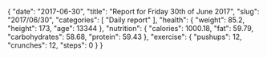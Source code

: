 {
    "date": "2017-06-30",
    "title": "Report for Friday 30th of June 2017",
    "slug": "2017\/06\/30",
    "categories": [
        "Daily report"
    ],
    "health": {
        "weight": 85.2,
        "height": 173,
        "age": 13344
    },
    "nutrition": {
        "calories": 1000.18,
        "fat": 59.79,
        "carbohydrates": 58.68,
        "protein": 59.43
    },
    "exercise": {
        "pushups": 12,
        "crunches": 12,
        "steps": 0
    }
}
